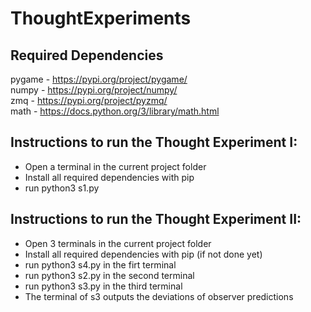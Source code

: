# ThoughtExperiments

## Required Dependencies

pygame - https://pypi.org/project/pygame/ <br />
numpy - https://pypi.org/project/numpy/ <br />
zmq - https://pypi.org/project/pyzmq/ <br />
math - https://docs.python.org/3/library/math.html <br />

## Instructions to run the Thought Experiment I:

-  Open a terminal in the current project folder
-  Install all required dependencies with pip
-  run python3 s1.py

## Instructions to run the Thought Experiment II:

-  Open 3 terminals in the current project folder
-  Install all required dependencies with pip (if not done yet)
-  run python3 s4.py in the firt terminal
-  run python3 s2.py in the second terminal
-  run python3 s3.py in the third terminal
-  The terminal of s3 outputs the deviations of observer predictions
